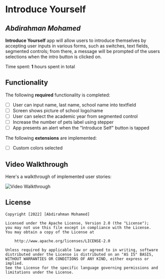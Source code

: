 # Introduce Yourself

## *Abdirahman Mohamed*

**Introduce Yourself** app will allow users to introduce themselves by accepting user inputs in various forms, such as switches, text fields, segmented controls; from there, a message will be prompted of the users selections when the intro button is clicked on.

Time spent: **1** hours spent in total

## Functionality 

The following **required** functionality is completed:

* [ ] User can input name, last name, school name into textfield
* [ ] Screen shows picture of school logo/name
* [ ] User can select the academic year from segmented control
* [ ] Increase the number of pets label using stepper
* [ ] App presents an alert when the "Introduce Self" button is tapped

The following **extensions** are implemented:

* [ ] Custom colors selected

## Video Walkthrough

Here's a walkthrough of implemented user stories:

<img src='https://imgur.com/gallery/BMF9GpU' title='Video Walkthrough' width='' alt='Video Walkthrough' />


## License

    Copyright [2022] [Abdirahman Mohamed]

    Licensed under the Apache License, Version 2.0 (the "License");
    you may not use this file except in compliance with the License.
    You may obtain a copy of the License at

        http://www.apache.org/licenses/LICENSE-2.0

    Unless required by applicable law or agreed to in writing, software
    distributed under the License is distributed on an "AS IS" BASIS,
    WITHOUT WARRANTIES OR CONDITIONS OF ANY KIND, either express or implied.
    See the License for the specific language governing permissions and
    limitations under the License.

